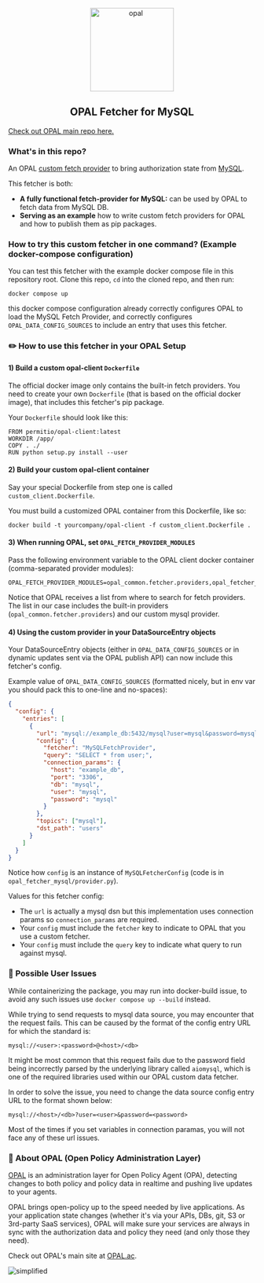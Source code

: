 <p  align="center">
 <img src="https://github.com/permitio/opal/assets/4082578/4e21f85f-30ab-43e2-92de-b82f78888c71" height=170 alt="opal" border="0" />
</p>
<h2 align="center">
OPAL Fetcher for MySQL
</h2>

[Check out OPAL main repo here.](https://github.com/permitio/opal)

### What's in this repo?

An OPAL [custom fetch provider](https://docs.opal.ac/tutorials/write_your_own_fetch_provider) to bring authorization state from [MySQL](https://dev.mysql.com/).

This fetcher is both:

- **A fully functional fetch-provider for MySQL:** can be used by OPAL to fetch data from MySQL DB.
- **Serving as an example** how to write custom fetch providers for OPAL and how to publish them as pip packages.

### How to try this custom fetcher in one command? (Example docker-compose configuration)

You can test this fetcher with the example docker compose file in this repository root. Clone this repo, `cd` into the cloned repo, and then run:

```
docker compose up
```

this docker compose configuration already correctly configures OPAL to load the MySQL Fetch Provider, and correctly configures `OPAL_DATA_CONFIG_SOURCES` to include an entry that uses this fetcher.

### ✏️ How to use this fetcher in your OPAL Setup

#### 1) Build a custom opal-client `Dockerfile`

The official docker image only contains the built-in fetch providers. You need to create your own `Dockerfile` (that is based on the official docker image), that includes this fetcher's pip package.

Your `Dockerfile` should look like this:

```
FROM permitio/opal-client:latest
WORKDIR /app/
COPY . ./
RUN python setup.py install --user
```

#### 2) Build your custom opal-client container

Say your special Dockerfile from step one is called `custom_client.Dockerfile`.

You must build a customized OPAL container from this Dockerfile, like so:

```
docker build -t yourcompany/opal-client -f custom_client.Dockerfile .
```

#### 3) When running OPAL, set `OPAL_FETCH_PROVIDER_MODULES`

Pass the following environment variable to the OPAL client docker container (comma-separated provider modules):

```
OPAL_FETCH_PROVIDER_MODULES=opal_common.fetcher.providers,opal_fetcher_mysql.provider
```

Notice that OPAL receives a list from where to search for fetch providers.
The list in our case includes the built-in providers (`opal_common.fetcher.providers`) and our custom mysql provider.

#### 4) Using the custom provider in your DataSourceEntry objects

Your DataSourceEntry objects (either in `OPAL_DATA_CONFIG_SOURCES` or in dynamic updates sent via the OPAL publish API) can now include this fetcher's config.

Example value of `OPAL_DATA_CONFIG_SOURCES` (formatted nicely, but in env var you should pack this to one-line and no-spaces):

```json
{
  "config": {
    "entries": [
      {
        "url": "mysql://example_db:5432/mysql?user=mysql&password=mysql",
        "config": {
          "fetcher": "MySQLFetchProvider",
          "query": "SELECT * from user;",
          "connection_params": {
            "host": "example_db",
            "port": "3306",
            "db": "mysql",
            "user": "mysql",
            "password": "mysql"
          }
        },
        "topics": ["mysql"],
        "dst_path": "users"
      }
    ]
  }
}
```

Notice how `config` is an instance of `MySQLFetcherConfig` (code is in `opal_fetcher_mysql/provider.py`).

Values for this fetcher config:

- The `url` is actually a mysql dsn but this implementation uses connection params so `connection_params` are required.
- Your `config` must include the `fetcher` key to indicate to OPAL that you use a custom fetcher.
- Your `config` must include the `query` key to indicate what query to run against mysql.

### 🚩 Possible User Issues

While containerizing the package, you may run into docker-build issue, to avoid any such issues use `docker compose up --build` instead.

While trying to send requests to mysql data source, you may encounter that the request fails. This can be caused by the format of the config entry URL for which the standard is:

`mysql://<user>:<password>@<host>/<db>`

It might be most common that this request fails due to the password field being incorrectly parsed by the underlying library called `aiomysql`, which is one of the required libraries used within our OPAL custom data fetcher.

In order to solve the issue, you need to change the data source config entry URL to the format shown below:

`mysql://<host>/<db>?user=<user>&password=<password>`

Most of the times if you set variables in connection paramas, you will not face any of these url issues.

### 📖 About OPAL (Open Policy Administration Layer)

[OPAL](https://github.com/permitio/opal) is an administration layer for Open Policy Agent (OPA), detecting changes to both policy and policy data in realtime and pushing live updates to your agents.

OPAL brings open-policy up to the speed needed by live applications. As your application state changes (whether it's via your APIs, DBs, git, S3 or 3rd-party SaaS services), OPAL will make sure your services are always in sync with the authorization data and policy they need (and only those they need).

Check out OPAL's main site at [OPAL.ac](https://opal.ac).

<img src="https://i.ibb.co/CvmX8rR/simplified-diagram-highlight.png" alt="simplified" border="0">
